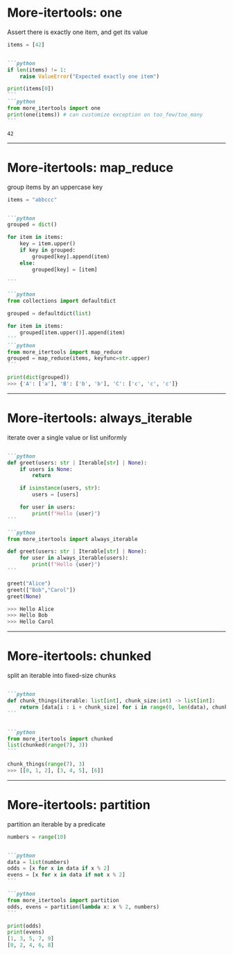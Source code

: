 # More-itertools: one

Assert there is exactly one item, and get its value

```python
items = [42]
```
<v-clicks>

````md magic-move

```python
if len(items) != 1:
    raise ValueError("Expected exactly one item")

print(items[0])
```
```python
from more_itertools import one
print(one(items)) # can customize exception on too_few/too_many
```
````

</v-clicks>

```
42
```

---

# More-itertools: map_reduce

group items by an uppercase key

```python
items = "abbccc"
```

<v-clicks>

````md magic-move

```python
grouped = dict()

for item in items:
    key = item.upper()
    if key in grouped:
        grouped[key].append(item)
    else:
        grouped[key] = [item]

```

```python
from collections import defaultdict

grouped = defaultdict(list)

for item in items:
    grouped[item.upper()].append(item)
```
```python
from more_itertools import map_reduce
grouped = map_reduce(items, keyfunc=str.upper)
```
````

</v-clicks>

```python
print(dict(grouped))
>>> {'A': ['a'], 'B': ['b', 'b'], 'C': ['c', 'c', 'c']}
```

---

# More-itertools: always_iterable

iterate over a single value or list uniformly

<v-clicks>

````md magic-move

```python
def greet(users: str | Iterable[str] | None):
    if users is None:
        return

    if isinstance(users, str):
        users = [users]

    for user in users:
        print(f"Hello {user}")
```

```python
from more_itertools import always_iterable

def greet(users: str | Iterable[str] | None):
    for user in always_iterable(users):
        print(f"Hello {user}")
```
````

</v-clicks>

```python
greet("Alice")
greet(["Bob","Carol"])
greet(None)

>>> Hello Alice
>>> Hello Bob
>>> Hello Carol
```

---

# More-itertools: chunked

split an iterable into fixed-size chunks

<v-clicks>

````md magic-move

```python
def chunk_things(iterable: list[int], chunk_size:int) -> list[int]:
    return [data[i : i + chunk_size] for i in range(0, len(data), chunk_size)]
```


```python
from more_itertools import chunked
list(chunked(range(7), 3))
```
````

</v-clicks>

```python
chunk_things(range(7), 3)
>>> [[0, 1, 2], [3, 4, 5], [6]]
```

---

# More-itertools: partition

partition an iterable by a predicate

```python
numbers = range(10)
```
<v-clicks>

````md magic-move

```python
data = list(numbers)
odds = [x for x in data if x % 2]
evens = [x for x in data if not x % 2]
```

```python
from more_itertools import partition
odds, evens = partition(lambda x: x % 2, numbers)
```
````

</v-clicks>

```python
print(odds)
print(evens)
[1, 3, 5, 7, 9]
[0, 2, 4, 6, 8]
```
